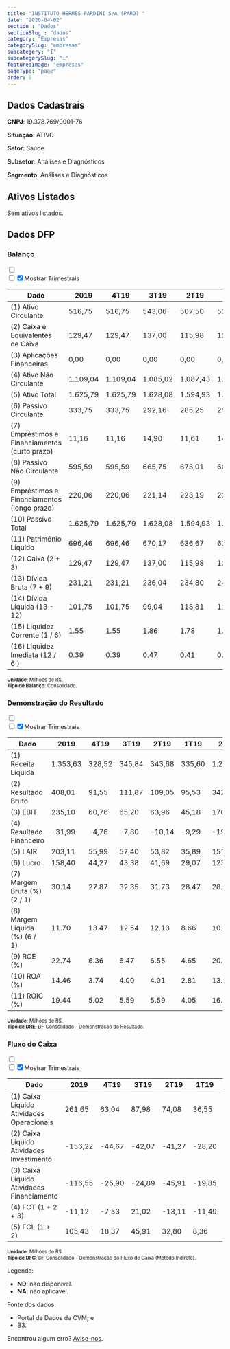 ```yaml
---  
title: "INSTITUTO HERMES PARDINI S/A (PARD) "  
date: "2020-04-02"  
section : "Dados"  
sectionSlug : "dados"  
category: "Empresas"  
categorySlug: "empresas"  
subcategory: "I"  
subcategorySlug: "i"  
featuredImage: "empresas"  
pageType: "page"  
order: 0  
---
```



## Dados Cadastrais


**CNPJ**: 19.378.769/0001-76

**Situação**: ATIVO

**Setor**: Saúde

**Subsetor**: Análises e Diagnósticos

**Segmento**: Análises e Diagnósticos


## Ativos Listados


Sem ativos listados.




## Dados DFP

### Balanço
  
<input type='checkbox' class='toggleCommand' id='toggleBalanco' name='toggleBalanco'>  
<div class='filter-group-balanco'>  
<div class='check_button_balanco'>  
<label for='toggleBalanco'>  
<input type='checkbox' data-filter-col='trimBalanco'><input type='checkbox' data-filter-col='trimBalanco' checked><span>Mostrar Trimestrais</span>  
</label>  
</div>  
</div>  
<div class='overflow balancoTableWrapper'>  
<table class='balancoTable'>  
<thead>  
<tr>  
<th class='dataHeader fixedLeftColumn'>Dado</th>  
<th>2019</th>  
<th class='trimHeader' data-col='trimBalanco'>4T19</th>  
<th class='trimHeader' data-col='trimBalanco'>3T19</th>  
<th class='trimHeader' data-col='trimBalanco'>2T19</th>  
<th class='trimHeader' data-col='trimBalanco'>1T19</th>  
<th>2018</th>  
<th class='trimHeader' data-col='trimBalanco'>4T18</th>  
<th class='trimHeader' data-col='trimBalanco'>3T18</th>  
<th class='trimHeader' data-col='trimBalanco'>2T18</th>  
<th class='trimHeader' data-col='trimBalanco'>1T18</th>  
<th>2017</th>  
<th class='trimHeader' data-col='trimBalanco'>4T17</th>  
<th class='trimHeader' data-col='trimBalanco'>3T17</th>  
<th class='trimHeader' data-col='trimBalanco'>2T17</th>  
<th class='trimHeader' data-col='trimBalanco'>1T17</th>  
<th>2016</th>  
<th class='trimHeader' data-col='trimBalanco'>4T16</th>  
<th class='trimHeader' data-col='trimBalanco'>3T16</th>  
<th class='trimHeader' data-col='trimBalanco'>2T16</th>  
<th class='trimHeader' data-col='trimBalanco'>1T16</th>  
<th>2015</th>  
<th class='trimHeader' data-col='trimBalanco'>4T15</th>  
<th class='trimHeader' data-col='trimBalanco'>3T15</th>  
<th class='trimHeader' data-col='trimBalanco'>2T15</th>  
<th class='trimHeader' data-col='trimBalanco'>1T15</th>  
</tr>  
</thead>  
<tbody>  
<tr class='trContaAtivo'>  
<td class='leftAlignCell rowDescription fixedLeftColumn'>(1) Ativo Circulante</td>  
<td>516,75</td>  
<td data-col='trimBalanco' class='trimData'>516,75</td>  
<td data-col='trimBalanco' class='trimData'>543,06</td>  
<td data-col='trimBalanco' class='trimData'>507,50</td>  
<td data-col='trimBalanco' class='trimData'>522,00</td>  
<td>489,78</td>  
<td data-col='trimBalanco' class='trimData'>489,78</td>  
<td data-col='trimBalanco' class='trimData'>479,36</td>  
<td data-col='trimBalanco' class='trimData'>465,59</td>  
<td data-col='trimBalanco' class='trimData'>471,54</td>  
<td>479,15</td>  
<td data-col='trimBalanco' class='trimData'>479,15</td>  
<td data-col='trimBalanco' class='trimData'>518,89</td>  
<td data-col='trimBalanco' class='trimData'>485,13</td>  
<td data-col='trimBalanco' class='trimData'>635,94</td>  
<td>385,70</td>  
<td data-col='trimBalanco' class='trimData'>385,70</td>  
<td data-col='trimBalanco' class='trimData'>434,05</td>  
<td data-col='trimBalanco' class='trimData'>422,87</td>  
<td data-col='trimBalanco' class='trimData'>375,71</td>  
<td>361,62</td>  
<td data-col='trimBalanco' class='trimData'>361,62</td>  
<td data-col='trimBalanco' class='trimData'>361,62</td>  
<td data-col='trimBalanco' class='trimData'>361,62</td>  
<td data-col='trimBalanco' class='trimData'>361,62</td>  
</tr>  
<tr class='trContaAtivo'>  
<td class='leftAlignCell rowDescription fixedLeftColumn'>(2) Caixa e Equivalentes de Caixa</td>  
<td>129,47</td>  
<td data-col='trimBalanco' class='trimData'>129,47</td>  
<td data-col='trimBalanco' class='trimData'>137,00</td>  
<td data-col='trimBalanco' class='trimData'>115,98</td>  
<td data-col='trimBalanco' class='trimData'>129,09</td>  
<td>140,59</td>  
<td data-col='trimBalanco' class='trimData'>140,59</td>  
<td data-col='trimBalanco' class='trimData'>121,78</td>  
<td data-col='trimBalanco' class='trimData'>112,34</td>  
<td data-col='trimBalanco' class='trimData'>144,75</td>  
<td>159,86</td>  
<td data-col='trimBalanco' class='trimData'>159,86</td>  
<td data-col='trimBalanco' class='trimData'>224,54</td>  
<td data-col='trimBalanco' class='trimData'>203,67</td>  
<td data-col='trimBalanco' class='trimData'>363,11</td>  
<td>124,40</td>  
<td data-col='trimBalanco' class='trimData'>124,40</td>  
<td data-col='trimBalanco' class='trimData'>182,85</td>  
<td data-col='trimBalanco' class='trimData'>180,46</td>  
<td data-col='trimBalanco' class='trimData'>147,79</td>  
<td>188,70</td>  
<td data-col='trimBalanco' class='trimData'>188,70</td>  
<td data-col='trimBalanco' class='trimData'>188,70</td>  
<td data-col='trimBalanco' class='trimData'>188,70</td>  
<td data-col='trimBalanco' class='trimData'>188,70</td>  
</tr>  
<tr class='trContaAtivo'>  
<td class='leftAlignCell rowDescription fixedLeftColumn'>(3) Aplicações Financeiras</td>  
<td>0,00</td>  
<td data-col='trimBalanco' class='trimData'>0,00</td>  
<td data-col='trimBalanco' class='trimData'>0,00</td>  
<td data-col='trimBalanco' class='trimData'>0,00</td>  
<td data-col='trimBalanco' class='trimData'>0,00</td>  
<td>0,00</td>  
<td data-col='trimBalanco' class='trimData'>0,00</td>  
<td data-col='trimBalanco' class='trimData'>0,00</td>  
<td data-col='trimBalanco' class='trimData'>0,00</td>  
<td data-col='trimBalanco' class='trimData'>0,00</td>  
<td>0,00</td>  
<td data-col='trimBalanco' class='trimData'>0,00</td>  
<td data-col='trimBalanco' class='trimData'>0,00</td>  
<td data-col='trimBalanco' class='trimData'>0,00</td>  
<td data-col='trimBalanco' class='trimData'>0,00</td>  
<td>0,00</td>  
<td data-col='trimBalanco' class='trimData'>0,00</td>  
<td data-col='trimBalanco' class='trimData'>0,00</td>  
<td data-col='trimBalanco' class='trimData'>0,00</td>  
<td data-col='trimBalanco' class='trimData'>0,00</td>  
<td>0,00</td>  
<td data-col='trimBalanco' class='trimData'>0,00</td>  
<td data-col='trimBalanco' class='trimData'>0,00</td>  
<td data-col='trimBalanco' class='trimData'>0,00</td>  
<td data-col='trimBalanco' class='trimData'>0,00</td>  
</tr>  
<tr class='trContaAtivo'>  
<td class='leftAlignCell rowDescription fixedLeftColumn'>(4) Ativo Não Circulante</td>  
<td>1.109,04</td>  
<td data-col='trimBalanco' class='trimData'>1.109,04</td>  
<td data-col='trimBalanco' class='trimData'>1.085,02</td>  
<td data-col='trimBalanco' class='trimData'>1.087,43</td>  
<td data-col='trimBalanco' class='trimData'>1.085,78</td>  
<td>755,86</td>  
<td data-col='trimBalanco' class='trimData'>755,86</td>  
<td data-col='trimBalanco' class='trimData'>771,69</td>  
<td data-col='trimBalanco' class='trimData'>772,79</td>  
<td data-col='trimBalanco' class='trimData'>671,01</td>  
<td>664,98</td>  
<td data-col='trimBalanco' class='trimData'>664,98</td>  
<td data-col='trimBalanco' class='trimData'>618,93</td>  
<td data-col='trimBalanco' class='trimData'>633,76</td>  
<td data-col='trimBalanco' class='trimData'>628,31</td>  
<td>630,88</td>  
<td data-col='trimBalanco' class='trimData'>630,88</td>  
<td data-col='trimBalanco' class='trimData'>399,19</td>  
<td data-col='trimBalanco' class='trimData'>406,30</td>  
<td data-col='trimBalanco' class='trimData'>419,11</td>  
<td>435,67</td>  
<td data-col='trimBalanco' class='trimData'>435,67</td>  
<td data-col='trimBalanco' class='trimData'>435,67</td>  
<td data-col='trimBalanco' class='trimData'>435,67</td>  
<td data-col='trimBalanco' class='trimData'>435,67</td>  
</tr>  
<tr class='trContaAtivo'>  
<td class='leftAlignCell rowDescription fixedLeftColumn'>(5) Ativo Total</td>  
<td>1.625,79</td>  
<td data-col='trimBalanco' class='trimData'>1.625,79</td>  
<td data-col='trimBalanco' class='trimData'>1.628,08</td>  
<td data-col='trimBalanco' class='trimData'>1.594,93</td>  
<td data-col='trimBalanco' class='trimData'>1.607,79</td>  
<td>1.245,64</td>  
<td data-col='trimBalanco' class='trimData'>1.245,64</td>  
<td data-col='trimBalanco' class='trimData'>1.251,05</td>  
<td data-col='trimBalanco' class='trimData'>1.238,38</td>  
<td data-col='trimBalanco' class='trimData'>1.142,56</td>  
<td>1.144,13</td>  
<td data-col='trimBalanco' class='trimData'>1.144,13</td>  
<td data-col='trimBalanco' class='trimData'>1.137,82</td>  
<td data-col='trimBalanco' class='trimData'>1.118,90</td>  
<td data-col='trimBalanco' class='trimData'>1.264,25</td>  
<td>1.016,58</td>  
<td data-col='trimBalanco' class='trimData'>1.016,58</td>  
<td data-col='trimBalanco' class='trimData'>833,24</td>  
<td data-col='trimBalanco' class='trimData'>829,17</td>  
<td data-col='trimBalanco' class='trimData'>794,82</td>  
<td>797,29</td>  
<td data-col='trimBalanco' class='trimData'>797,29</td>  
<td data-col='trimBalanco' class='trimData'>797,29</td>  
<td data-col='trimBalanco' class='trimData'>797,29</td>  
<td data-col='trimBalanco' class='trimData'>797,29</td>  
</tr>  
<tr class='trContaPassivo'>  
<td class='leftAlignCell rowDescription fixedLeftColumn'>(6) Passivo Circulante</td>  
<td>333,75</td>  
<td data-col='trimBalanco' class='trimData'>333,75</td>  
<td data-col='trimBalanco' class='trimData'>292,16</td>  
<td data-col='trimBalanco' class='trimData'>285,25</td>  
<td data-col='trimBalanco' class='trimData'>296,74</td>  
<td>235,44</td>  
<td data-col='trimBalanco' class='trimData'>235,44</td>  
<td data-col='trimBalanco' class='trimData'>310,36</td>  
<td data-col='trimBalanco' class='trimData'>294,39</td>  
<td data-col='trimBalanco' class='trimData'>243,33</td>  
<td>239,39</td>  
<td data-col='trimBalanco' class='trimData'>239,39</td>  
<td data-col='trimBalanco' class='trimData'>212,60</td>  
<td data-col='trimBalanco' class='trimData'>204,22</td>  
<td data-col='trimBalanco' class='trimData'>223,03</td>  
<td>373,88</td>  
<td data-col='trimBalanco' class='trimData'>373,88</td>  
<td data-col='trimBalanco' class='trimData'>182,30</td>  
<td data-col='trimBalanco' class='trimData'>199,40</td>  
<td data-col='trimBalanco' class='trimData'>182,60</td>  
<td>186,86</td>  
<td data-col='trimBalanco' class='trimData'>186,86</td>  
<td data-col='trimBalanco' class='trimData'>186,86</td>  
<td data-col='trimBalanco' class='trimData'>186,86</td>  
<td data-col='trimBalanco' class='trimData'>186,86</td>  
</tr>  
<tr class='trContaPassivo'>  
<td class='leftAlignCell rowDescription fixedLeftColumn'>(7) Empréstimos e Financiamentos (curto prazo)</td>  
<td>11,16</td>  
<td data-col='trimBalanco' class='trimData'>11,16</td>  
<td data-col='trimBalanco' class='trimData'>14,90</td>  
<td data-col='trimBalanco' class='trimData'>11,61</td>  
<td data-col='trimBalanco' class='trimData'>14,29</td>  
<td>10,60</td>  
<td data-col='trimBalanco' class='trimData'>10,60</td>  
<td data-col='trimBalanco' class='trimData'>72,53</td>  
<td data-col='trimBalanco' class='trimData'>61,32</td>  
<td data-col='trimBalanco' class='trimData'>56,11</td>  
<td>42,31</td>  
<td data-col='trimBalanco' class='trimData'>42,31</td>  
<td data-col='trimBalanco' class='trimData'>36,65</td>  
<td data-col='trimBalanco' class='trimData'>37,61</td>  
<td data-col='trimBalanco' class='trimData'>38,21</td>  
<td>106,63</td>  
<td data-col='trimBalanco' class='trimData'>106,63</td>  
<td data-col='trimBalanco' class='trimData'>30,11</td>  
<td data-col='trimBalanco' class='trimData'>31,73</td>  
<td data-col='trimBalanco' class='trimData'>28,83</td>  
<td>33,96</td>  
<td data-col='trimBalanco' class='trimData'>33,96</td>  
<td data-col='trimBalanco' class='trimData'>33,96</td>  
<td data-col='trimBalanco' class='trimData'>33,96</td>  
<td data-col='trimBalanco' class='trimData'>33,96</td>  
</tr>  
<tr class='trContaPassivo'>  
<td class='leftAlignCell rowDescription fixedLeftColumn'>(8) Passivo Não Circulante</td>  
<td>595,59</td>  
<td data-col='trimBalanco' class='trimData'>595,59</td>  
<td data-col='trimBalanco' class='trimData'>665,75</td>  
<td data-col='trimBalanco' class='trimData'>673,01</td>  
<td data-col='trimBalanco' class='trimData'>686,06</td>  
<td>403,38</td>  
<td data-col='trimBalanco' class='trimData'>403,38</td>  
<td data-col='trimBalanco' class='trimData'>349,58</td>  
<td data-col='trimBalanco' class='trimData'>383,96</td>  
<td data-col='trimBalanco' class='trimData'>336,00</td>  
<td>367,15</td>  
<td data-col='trimBalanco' class='trimData'>367,15</td>  
<td data-col='trimBalanco' class='trimData'>380,49</td>  
<td data-col='trimBalanco' class='trimData'>400,34</td>  
<td data-col='trimBalanco' class='trimData'>424,34</td>  
<td>235,46</td>  
<td data-col='trimBalanco' class='trimData'>235,46</td>  
<td data-col='trimBalanco' class='trimData'>149,93</td>  
<td data-col='trimBalanco' class='trimData'>161,09</td>  
<td data-col='trimBalanco' class='trimData'>174,44</td>  
<td>193,35</td>  
<td data-col='trimBalanco' class='trimData'>193,35</td>  
<td data-col='trimBalanco' class='trimData'>193,35</td>  
<td data-col='trimBalanco' class='trimData'>193,35</td>  
<td data-col='trimBalanco' class='trimData'>193,35</td>  
</tr>  
<tr class='trContaPassivo'>  
<td class='leftAlignCell rowDescription fixedLeftColumn'>(9) Empréstimos e Financiamentos (longo prazo)</td>  
<td>220,06</td>  
<td data-col='trimBalanco' class='trimData'>220,06</td>  
<td data-col='trimBalanco' class='trimData'>221,14</td>  
<td data-col='trimBalanco' class='trimData'>223,19</td>  
<td data-col='trimBalanco' class='trimData'>226,03</td>  
<td>228,48</td>  
<td data-col='trimBalanco' class='trimData'>228,48</td>  
<td data-col='trimBalanco' class='trimData'>173,10</td>  
<td data-col='trimBalanco' class='trimData'>200,16</td>  
<td data-col='trimBalanco' class='trimData'>203,69</td>  
<td>237,07</td>  
<td data-col='trimBalanco' class='trimData'>237,07</td>  
<td data-col='trimBalanco' class='trimData'>239,37</td>  
<td data-col='trimBalanco' class='trimData'>257,79</td>  
<td data-col='trimBalanco' class='trimData'>264,20</td>  
<td>76,91</td>  
<td data-col='trimBalanco' class='trimData'>76,91</td>  
<td data-col='trimBalanco' class='trimData'>63,03</td>  
<td data-col='trimBalanco' class='trimData'>75,19</td>  
<td data-col='trimBalanco' class='trimData'>86,40</td>  
<td>107,61</td>  
<td data-col='trimBalanco' class='trimData'>107,61</td>  
<td data-col='trimBalanco' class='trimData'>107,61</td>  
<td data-col='trimBalanco' class='trimData'>107,61</td>  
<td data-col='trimBalanco' class='trimData'>107,61</td>  
</tr>  
<tr class='trContaPassivo'>  
<td class='leftAlignCell rowDescription fixedLeftColumn'>(10) Passivo Total</td>  
<td>1.625,79</td>  
<td data-col='trimBalanco' class='trimData'>1.625,79</td>  
<td data-col='trimBalanco' class='trimData'>1.628,08</td>  
<td data-col='trimBalanco' class='trimData'>1.594,93</td>  
<td data-col='trimBalanco' class='trimData'>1.607,79</td>  
<td>1.245,64</td>  
<td data-col='trimBalanco' class='trimData'>1.245,64</td>  
<td data-col='trimBalanco' class='trimData'>1.251,05</td>  
<td data-col='trimBalanco' class='trimData'>1.238,38</td>  
<td data-col='trimBalanco' class='trimData'>1.142,56</td>  
<td>1.144,13</td>  
<td data-col='trimBalanco' class='trimData'>1.144,13</td>  
<td data-col='trimBalanco' class='trimData'>1.137,82</td>  
<td data-col='trimBalanco' class='trimData'>1.118,90</td>  
<td data-col='trimBalanco' class='trimData'>1.264,25</td>  
<td>1.016,58</td>  
<td data-col='trimBalanco' class='trimData'>1.016,58</td>  
<td data-col='trimBalanco' class='trimData'>833,24</td>  
<td data-col='trimBalanco' class='trimData'>829,17</td>  
<td data-col='trimBalanco' class='trimData'>794,82</td>  
<td>797,29</td>  
<td data-col='trimBalanco' class='trimData'>797,29</td>  
<td data-col='trimBalanco' class='trimData'>797,29</td>  
<td data-col='trimBalanco' class='trimData'>797,29</td>  
<td data-col='trimBalanco' class='trimData'>797,29</td>  
</tr>  
<tr class='trContaPassivo'>  
<td class='leftAlignCell rowDescription fixedLeftColumn'>(11) Patrimônio Líquido</td>  
<td>696,46</td>  
<td data-col='trimBalanco' class='trimData'>696,46</td>  
<td data-col='trimBalanco' class='trimData'>670,17</td>  
<td data-col='trimBalanco' class='trimData'>636,67</td>  
<td data-col='trimBalanco' class='trimData'>624,99</td>  
<td>606,82</td>  
<td data-col='trimBalanco' class='trimData'>606,82</td>  
<td data-col='trimBalanco' class='trimData'>591,12</td>  
<td data-col='trimBalanco' class='trimData'>560,04</td>  
<td data-col='trimBalanco' class='trimData'>563,23</td>  
<td>537,60</td>  
<td data-col='trimBalanco' class='trimData'>537,60</td>  
<td data-col='trimBalanco' class='trimData'>544,73</td>  
<td data-col='trimBalanco' class='trimData'>514,34</td>  
<td data-col='trimBalanco' class='trimData'>616,88</td>  
<td>407,24</td>  
<td data-col='trimBalanco' class='trimData'>407,24</td>  
<td data-col='trimBalanco' class='trimData'>501,02</td>  
<td data-col='trimBalanco' class='trimData'>468,69</td>  
<td data-col='trimBalanco' class='trimData'>437,77</td>  
<td>417,08</td>  
<td data-col='trimBalanco' class='trimData'>417,08</td>  
<td data-col='trimBalanco' class='trimData'>417,08</td>  
<td data-col='trimBalanco' class='trimData'>417,08</td>  
<td data-col='trimBalanco' class='trimData'>417,08</td>  
</tr>  
<tr>  
<td class='leftAlignCell rowDescription fixedLeftColumn'>(12) Caixa (2 + 3)</td>  
<td class='positiveNumber'>129,47</td>  
<td class='positiveNumber trimData' data-col='trimBalanco'>129,47</td>  
<td class='positiveNumber trimData' data-col='trimBalanco'>137,00</td>  
<td class='positiveNumber trimData' data-col='trimBalanco'>115,98</td>  
<td class='positiveNumber trimData' data-col='trimBalanco'>129,09</td>  
<td class='positiveNumber'>140,59</td>  
<td class='positiveNumber trimData' data-col='trimBalanco'>140,59</td>  
<td class='positiveNumber trimData' data-col='trimBalanco'>121,78</td>  
<td class='positiveNumber trimData' data-col='trimBalanco'>112,34</td>  
<td class='positiveNumber trimData' data-col='trimBalanco'>144,75</td>  
<td class='positiveNumber'>159,86</td>  
<td class='positiveNumber trimData' data-col='trimBalanco'>159,86</td>  
<td class='positiveNumber trimData' data-col='trimBalanco'>224,54</td>  
<td class='positiveNumber trimData' data-col='trimBalanco'>203,67</td>  
<td class='positiveNumber trimData' data-col='trimBalanco'>363,11</td>  
<td class='positiveNumber'>124,40</td>  
<td class='positiveNumber trimData' data-col='trimBalanco'>124,40</td>  
<td class='positiveNumber trimData' data-col='trimBalanco'>182,85</td>  
<td class='positiveNumber trimData' data-col='trimBalanco'>180,46</td>  
<td class='positiveNumber trimData' data-col='trimBalanco'>147,79</td>  
<td class='positiveNumber'>188,70</td>  
<td class='positiveNumber trimData' data-col='trimBalanco'>188,70</td>  
<td class='positiveNumber trimData' data-col='trimBalanco'>188,70</td>  
<td class='positiveNumber trimData' data-col='trimBalanco'>188,70</td>  
<td class='positiveNumber trimData' data-col='trimBalanco'>188,70</td>  
</tr>  
<tr class='trDividaBruta'>  
<td class='leftAlignCell rowDescription fixedLeftColumn'>(13) Dívida Bruta (7 + 9)</td>  
<td class='negativeNumber'>231,21</td>  
<td class='negativeNumber trimData' data-col='trimBalanco'>231,21</td>  
<td class='negativeNumber trimData' data-col='trimBalanco'>236,04</td>  
<td class='negativeNumber trimData' data-col='trimBalanco'>234,80</td>  
<td class='negativeNumber trimData' data-col='trimBalanco'>240,32</td>  
<td class='negativeNumber'>239,08</td>  
<td class='negativeNumber trimData' data-col='trimBalanco'>239,08</td>  
<td class='negativeNumber trimData' data-col='trimBalanco'>245,63</td>  
<td class='negativeNumber trimData' data-col='trimBalanco'>261,49</td>  
<td class='negativeNumber trimData' data-col='trimBalanco'>259,80</td>  
<td class='negativeNumber'>279,38</td>  
<td class='negativeNumber trimData' data-col='trimBalanco'>279,38</td>  
<td class='negativeNumber trimData' data-col='trimBalanco'>276,03</td>  
<td class='negativeNumber trimData' data-col='trimBalanco'>295,39</td>  
<td class='negativeNumber trimData' data-col='trimBalanco'>302,41</td>  
<td class='negativeNumber'>183,54</td>  
<td class='negativeNumber trimData' data-col='trimBalanco'>183,54</td>  
<td class='negativeNumber trimData' data-col='trimBalanco'>93,14</td>  
<td class='negativeNumber trimData' data-col='trimBalanco'>106,93</td>  
<td class='negativeNumber trimData' data-col='trimBalanco'>115,23</td>  
<td class='negativeNumber'>141,57</td>  
<td class='negativeNumber trimData' data-col='trimBalanco'>141,57</td>  
<td class='negativeNumber trimData' data-col='trimBalanco'>141,57</td>  
<td class='negativeNumber trimData' data-col='trimBalanco'>141,57</td>  
<td class='negativeNumber trimData' data-col='trimBalanco'>141,57</td>  
</tr>  
<tr>  
<td class='leftAlignCell rowDescription fixedLeftColumn'>(14) Dívida Líquida  (13 - 12)</td>  
<td class='negativeNumber'>101,75</td>  
<td class='negativeNumber trimData' data-col='trimBalanco'>101,75</td>  
<td class='negativeNumber trimData' data-col='trimBalanco'>99,04</td>  
<td class='negativeNumber trimData' data-col='trimBalanco'>118,81</td>  
<td class='negativeNumber trimData' data-col='trimBalanco'>111,23</td>  
<td class='negativeNumber'>98,50</td>  
<td class='negativeNumber trimData' data-col='trimBalanco'>98,50</td>  
<td class='negativeNumber trimData' data-col='trimBalanco'>123,84</td>  
<td class='negativeNumber trimData' data-col='trimBalanco'>149,15</td>  
<td class='negativeNumber trimData' data-col='trimBalanco'>115,05</td>  
<td class='negativeNumber'>119,52</td>  
<td class='negativeNumber trimData' data-col='trimBalanco'>119,52</td>  
<td class='negativeNumber trimData' data-col='trimBalanco'>51,48</td>  
<td class='negativeNumber trimData' data-col='trimBalanco'>91,72</td>  
<td class='positiveNumber trimData' data-col='trimBalanco'>-60,69</td>  
<td class='negativeNumber'>59,13</td>  
<td class='negativeNumber trimData' data-col='trimBalanco'>59,13</td>  
<td class='positiveNumber trimData' data-col='trimBalanco'>-89,71</td>  
<td class='positiveNumber trimData' data-col='trimBalanco'>-73,53</td>  
<td class='positiveNumber trimData' data-col='trimBalanco'>-32,55</td>  
<td class='positiveNumber'>-47,13</td>  
<td class='positiveNumber trimData' data-col='trimBalanco'>-47,13</td>  
<td class='positiveNumber trimData' data-col='trimBalanco'>-47,13</td>  
<td class='positiveNumber trimData' data-col='trimBalanco'>-47,13</td>  
<td class='positiveNumber trimData' data-col='trimBalanco'>-47,13</td>  
</tr>  
<tr>  
<td class='leftAlignCell rowDescription fixedLeftColumn'>(15) Liquidez Corrente (1 / 6)</td>  
<td>1.55</td>  
<td data-col='trimBalanco' class='trimData'>1.55</td>  
<td data-col='trimBalanco' class='trimData'>1.86</td>  
<td data-col='trimBalanco' class='trimData'>1.78</td>  
<td data-col='trimBalanco' class='trimData'>1.76</td>  
<td>2.08</td>  
<td data-col='trimBalanco' class='trimData'>2.08</td>  
<td data-col='trimBalanco' class='trimData'>1.54</td>  
<td data-col='trimBalanco' class='trimData'>1.58</td>  
<td data-col='trimBalanco' class='trimData'>1.94</td>  
<td>2.00</td>  
<td data-col='trimBalanco' class='trimData'>2.00</td>  
<td data-col='trimBalanco' class='trimData'>2.44</td>  
<td data-col='trimBalanco' class='trimData'>2.38</td>  
<td data-col='trimBalanco' class='trimData'>2.85</td>  
<td>1.03</td>  
<td data-col='trimBalanco' class='trimData'>1.03</td>  
<td data-col='trimBalanco' class='trimData'>2.38</td>  
<td data-col='trimBalanco' class='trimData'>2.12</td>  
<td data-col='trimBalanco' class='trimData'>2.06</td>  
<td>1.94</td>  
<td data-col='trimBalanco' class='trimData'>1.94</td>  
<td data-col='trimBalanco' class='trimData'>1.94</td>  
<td data-col='trimBalanco' class='trimData'>1.94</td>  
<td data-col='trimBalanco' class='trimData'>1.94</td>  
</tr>  
<tr>  
<td class='leftAlignCell rowDescription fixedLeftColumn'>(16) Liquidez Imediata  (12 / 6 )</td>  
<td>0.39</td>  
<td data-col='trimBalanco' class='trimData'>0.39</td>  
<td data-col='trimBalanco' class='trimData'>0.47</td>  
<td data-col='trimBalanco' class='trimData'>0.41</td>  
<td data-col='trimBalanco' class='trimData'>0.44</td>  
<td>0.60</td>  
<td data-col='trimBalanco' class='trimData'>0.60</td>  
<td data-col='trimBalanco' class='trimData'>0.39</td>  
<td data-col='trimBalanco' class='trimData'>0.38</td>  
<td data-col='trimBalanco' class='trimData'>0.59</td>  
<td>0.67</td>  
<td data-col='trimBalanco' class='trimData'>0.67</td>  
<td data-col='trimBalanco' class='trimData'>1.06</td>  
<td data-col='trimBalanco' class='trimData'>1.00</td>  
<td data-col='trimBalanco' class='trimData'>1.63</td>  
<td>0.33</td>  
<td data-col='trimBalanco' class='trimData'>0.33</td>  
<td data-col='trimBalanco' class='trimData'>1.00</td>  
<td data-col='trimBalanco' class='trimData'>0.91</td>  
<td data-col='trimBalanco' class='trimData'>0.81</td>  
<td>1.01</td>  
<td data-col='trimBalanco' class='trimData'>1.01</td>  
<td data-col='trimBalanco' class='trimData'>1.01</td>  
<td data-col='trimBalanco' class='trimData'>1.01</td>  
<td data-col='trimBalanco' class='trimData'>1.01</td>  
</tr>  
</tbody>  
</table>  
</div>  
<p style='font-size:0.7rem; margin:0px;'><strong>Unidade</strong>: Milhões de R$.</p>  
<p style='font-size:0.7rem; margin:0px;'><strong>Tipo de Balanço</strong>: Consolidado.</p>


### Demonstração do Resultado
  
<input type='checkbox' class='toggleCommand' id='toggleDRE' name='toggleDRE'>  
<div class='filter-group-dre'>  
<div class='check_button_dre'>  
<label for='toggleDRE'>  
<input type='checkbox' data-filter-col='trimDRE'><input type='checkbox' data-filter-col='trimDRE' checked><span>Mostrar Trimestrais</span>  
</label>  
</div>  
</div>  
<div class='overflow balancoTableWrapper'>  
<table class='balancoTable'>  
<thead>  
<tr>  
<th class='dataHeader fixedLeftColumn'>Dado</th>  
<th>2019</th>  
<th class='trimHeader' data-col='trimDRE'>4T19</th>  
<th class='trimHeader' data-col='trimDRE'>3T19</th>  
<th class='trimHeader' data-col='trimDRE'>2T19</th>  
<th class='trimHeader' data-col='trimDRE'>1T19</th>  
<th>2018</th>  
<th class='trimHeader' data-col='trimDRE'>4T18</th>  
<th class='trimHeader' data-col='trimDRE'>3T18</th>  
<th class='trimHeader' data-col='trimDRE'>2T18</th>  
<th class='trimHeader' data-col='trimDRE'>1T18</th>  
<th>2017</th>  
<th class='trimHeader' data-col='trimDRE'>4T17</th>  
<th class='trimHeader' data-col='trimDRE'>3T17</th>  
<th class='trimHeader' data-col='trimDRE'>2T17</th>  
<th class='trimHeader' data-col='trimDRE'>1T17</th>  
<th>2016</th>  
<th class='trimHeader' data-col='trimDRE'>4T16</th>  
<th class='trimHeader' data-col='trimDRE'>3T16</th>  
<th class='trimHeader' data-col='trimDRE'>2T16</th>  
<th class='trimHeader' data-col='trimDRE'>1T16</th>  
<th>2015</th>  
<th class='trimHeader' data-col='trimDRE'>4T15</th>  
<th class='trimHeader' data-col='trimDRE'>3T15</th>  
<th class='trimHeader' data-col='trimDRE'>2T15</th>  
<th class='trimHeader' data-col='trimDRE'>1T15</th>  
</tr>  
</thead>  
<tbody>  
<tr class='trDRE'>  
<td class='leftAlignCell rowDescription fixedLeftColumn'>(1) Receita Líquida</td>  
<td>1.353,63</td>  
<td data-col='trimDRE' class='trimData' >328,52</td>  
<td data-col='trimDRE' class='trimData' >345,84</td>  
<td data-col='trimDRE' class='trimData' >343,68</td>  
<td data-col='trimDRE' class='trimData' >335,60</td>  
<td>1.204,71</td>  
<td data-col='trimDRE' class='trimData' >295,54</td>  
<td data-col='trimDRE' class='trimData' >316,10</td>  
<td data-col='trimDRE' class='trimData' >301,13</td>  
<td data-col='trimDRE' class='trimData' >291,95</td>  
<td>1.117,04</td>  
<td data-col='trimDRE' class='trimData' >272,66</td>  
<td data-col='trimDRE' class='trimData' >290,51</td>  
<td data-col='trimDRE' class='trimData' >286,44</td>  
<td data-col='trimDRE' class='trimData' >267,43</td>  
<td>899,41</td>  
<td data-col='trimDRE' class='trimData' >224,31</td>  
<td data-col='trimDRE' class='trimData' >234,80</td>  
<td data-col='trimDRE' class='trimData' >229,97</td>  
<td data-col='trimDRE' class='trimData' >210,34</td>  
<td>771,79</td>  
<td data-col='trimDRE' class='trimData' >771,79</td>  
<td data-col='trimDRE' class='trimData'>ND</td>  
<td data-col='trimDRE' class='trimData'>ND</td>  
<td data-col='trimDRE' class='trimData'>ND</td>  
</tr>  
<tr class='trDRE'>  
<td class='leftAlignCell rowDescription fixedLeftColumn'>(2) Resultado Bruto</td>  
<td class='positiveNumberGreen'>408,01</td>  
<td data-col='trimDRE' class='trimData positiveNumberGreen' >91,55</td>  
<td data-col='trimDRE' class='trimData positiveNumberGreen' >111,87</td>  
<td data-col='trimDRE' class='trimData positiveNumberGreen' >109,05</td>  
<td data-col='trimDRE' class='trimData positiveNumberGreen' >95,53</td>  
<td class='positiveNumberGreen'>342,03</td>  
<td data-col='trimDRE' class='trimData positiveNumberGreen' >77,18</td>  
<td data-col='trimDRE' class='trimData positiveNumberGreen' >93,38</td>  
<td data-col='trimDRE' class='trimData positiveNumberGreen' >83,14</td>  
<td data-col='trimDRE' class='trimData positiveNumberGreen' >88,33</td>  
<td class='positiveNumberGreen'>355,97</td>  
<td data-col='trimDRE' class='trimData positiveNumberGreen' >68,10</td>  
<td data-col='trimDRE' class='trimData positiveNumberGreen' >100,40</td>  
<td data-col='trimDRE' class='trimData positiveNumberGreen' >94,59</td>  
<td data-col='trimDRE' class='trimData positiveNumberGreen' >92,88</td>  
<td class='positiveNumberGreen'>294,44</td>  
<td data-col='trimDRE' class='trimData positiveNumberGreen' >68,35</td>  
<td data-col='trimDRE' class='trimData positiveNumberGreen' >79,84</td>  
<td data-col='trimDRE' class='trimData positiveNumberGreen' >74,78</td>  
<td data-col='trimDRE' class='trimData positiveNumberGreen' >71,46</td>  
<td class='positiveNumberGreen'>264,46</td>  
<td data-col='trimDRE' class='trimData positiveNumberGreen' >264,46</td>  
<td data-col='trimDRE' class='trimData'>ND</td>  
<td data-col='trimDRE' class='trimData'>ND</td>  
<td data-col='trimDRE' class='trimData'>ND</td>  
</tr>  
<tr class='trDRE'>  
<td class='leftAlignCell rowDescription fixedLeftColumn'>(3) EBIT</td>  
<td class='positiveNumberGreen'>235,10</td>  
<td data-col='trimDRE' class='trimData positiveNumberGreen' >60,76</td>  
<td data-col='trimDRE' class='trimData positiveNumberGreen' >65,20</td>  
<td data-col='trimDRE' class='trimData positiveNumberGreen' >63,96</td>  
<td data-col='trimDRE' class='trimData positiveNumberGreen' >45,18</td>  
<td class='positiveNumberGreen'>170,95</td>  
<td data-col='trimDRE' class='trimData positiveNumberGreen' >32,04</td>  
<td data-col='trimDRE' class='trimData positiveNumberGreen' >47,92</td>  
<td data-col='trimDRE' class='trimData positiveNumberGreen' >44,97</td>  
<td data-col='trimDRE' class='trimData positiveNumberGreen' >46,01</td>  
<td class='positiveNumberGreen'>192,16</td>  
<td data-col='trimDRE' class='trimData positiveNumberGreen' >34,45</td>  
<td data-col='trimDRE' class='trimData positiveNumberGreen' >55,56</td>  
<td data-col='trimDRE' class='trimData positiveNumberGreen' >50,51</td>  
<td data-col='trimDRE' class='trimData positiveNumberGreen' >51,63</td>  
<td class='positiveNumberGreen'>151,85</td>  
<td data-col='trimDRE' class='trimData positiveNumberGreen' >26,14</td>  
<td data-col='trimDRE' class='trimData positiveNumberGreen' >39,64</td>  
<td data-col='trimDRE' class='trimData positiveNumberGreen' >46,90</td>  
<td data-col='trimDRE' class='trimData positiveNumberGreen' >39,16</td>  
<td class='positiveNumberGreen'>142,88</td>  
<td data-col='trimDRE' class='trimData positiveNumberGreen' >142,88</td>  
<td data-col='trimDRE' class='trimData'>ND</td>  
<td data-col='trimDRE' class='trimData'>ND</td>  
<td data-col='trimDRE' class='trimData'>ND</td>  
</tr>  
<tr class='trDRE'>  
<td class='leftAlignCell rowDescription fixedLeftColumn'>(4) Resultado Financeiro</td>  
<td class='negativeNumber'>-31,99</td>  
<td data-col='trimDRE' class='trimData negativeNumber' >-4,76</td>  
<td data-col='trimDRE' class='trimData negativeNumber' >-7,80</td>  
<td data-col='trimDRE' class='trimData negativeNumber' >-10,14</td>  
<td data-col='trimDRE' class='trimData negativeNumber' >-9,29</td>  
<td class='negativeNumber'>-19,75</td>  
<td data-col='trimDRE' class='trimData negativeNumber' >-5,79</td>  
<td data-col='trimDRE' class='trimData negativeNumber' >-3,21</td>  
<td data-col='trimDRE' class='trimData negativeNumber' >-5,78</td>  
<td data-col='trimDRE' class='trimData negativeNumber' >-4,97</td>  
<td class='negativeNumber'>-17,94</td>  
<td data-col='trimDRE' class='trimData negativeNumber' >-2,50</td>  
<td data-col='trimDRE' class='trimData negativeNumber' >-2,16</td>  
<td data-col='trimDRE' class='trimData negativeNumber' >-8,80</td>  
<td data-col='trimDRE' class='trimData negativeNumber' >-4,47</td>  
<td class='positiveNumberGreen'>4,90</td>  
<td data-col='trimDRE' class='trimData positiveNumberGreen' >5,81</td>  
<td data-col='trimDRE' class='trimData positiveNumberGreen' >7,89</td>  
<td data-col='trimDRE' class='trimData positiveNumberGreen' >0,08</td>  
<td data-col='trimDRE' class='trimData negativeNumber' >-8,88</td>  
<td class='negativeNumber'>-14,28</td>  
<td data-col='trimDRE' class='trimData negativeNumber' >-14,28</td>  
<td data-col='trimDRE' class='trimData'>ND</td>  
<td data-col='trimDRE' class='trimData'>ND</td>  
<td data-col='trimDRE' class='trimData'>ND</td>  
</tr>  
<tr class='trDRE'>  
<td class='leftAlignCell rowDescription fixedLeftColumn'>(5) LAIR</td>  
<td class='positiveNumberGreen'>203,11</td>  
<td data-col='trimDRE' class='trimData positiveNumberGreen' >55,99</td>  
<td data-col='trimDRE' class='trimData positiveNumberGreen' >57,40</td>  
<td data-col='trimDRE' class='trimData positiveNumberGreen' >53,82</td>  
<td data-col='trimDRE' class='trimData positiveNumberGreen' >35,89</td>  
<td class='positiveNumberGreen'>151,20</td>  
<td data-col='trimDRE' class='trimData positiveNumberGreen' >26,25</td>  
<td data-col='trimDRE' class='trimData positiveNumberGreen' >44,72</td>  
<td data-col='trimDRE' class='trimData positiveNumberGreen' >39,19</td>  
<td data-col='trimDRE' class='trimData positiveNumberGreen' >41,05</td>  
<td class='positiveNumberGreen'>174,22</td>  
<td data-col='trimDRE' class='trimData positiveNumberGreen' >31,95</td>  
<td data-col='trimDRE' class='trimData positiveNumberGreen' >53,40</td>  
<td data-col='trimDRE' class='trimData positiveNumberGreen' >41,71</td>  
<td data-col='trimDRE' class='trimData positiveNumberGreen' >47,16</td>  
<td class='positiveNumberGreen'>156,75</td>  
<td data-col='trimDRE' class='trimData positiveNumberGreen' >31,95</td>  
<td data-col='trimDRE' class='trimData positiveNumberGreen' >47,54</td>  
<td data-col='trimDRE' class='trimData positiveNumberGreen' >46,98</td>  
<td data-col='trimDRE' class='trimData positiveNumberGreen' >30,29</td>  
<td class='positiveNumberGreen'>128,60</td>  
<td data-col='trimDRE' class='trimData positiveNumberGreen' >128,60</td>  
<td data-col='trimDRE' class='trimData'>ND</td>  
<td data-col='trimDRE' class='trimData'>ND</td>  
<td data-col='trimDRE' class='trimData'>ND</td>  
</tr>  
<tr class='trDRE'>  
<td class='leftAlignCell rowDescription fixedLeftColumn'>(6) Lucro</td>  
<td class='positiveNumberGreen'>158,40</td>  
<td data-col='trimDRE' class='trimData positiveNumberGreen' >44,27</td>  
<td data-col='trimDRE' class='trimData positiveNumberGreen' >43,38</td>  
<td data-col='trimDRE' class='trimData positiveNumberGreen' >41,69</td>  
<td data-col='trimDRE' class='trimData positiveNumberGreen' >29,07</td>  
<td class='positiveNumberGreen'>123,35</td>  
<td data-col='trimDRE' class='trimData positiveNumberGreen' >26,45</td>  
<td data-col='trimDRE' class='trimData positiveNumberGreen' >34,14</td>  
<td data-col='trimDRE' class='trimData positiveNumberGreen' >33,18</td>  
<td data-col='trimDRE' class='trimData positiveNumberGreen' >29,58</td>  
<td class='positiveNumberGreen'>129,67</td>  
<td data-col='trimDRE' class='trimData positiveNumberGreen' >29,42</td>  
<td data-col='trimDRE' class='trimData positiveNumberGreen' >37,32</td>  
<td data-col='trimDRE' class='trimData positiveNumberGreen' >31,65</td>  
<td data-col='trimDRE' class='trimData positiveNumberGreen' >31,28</td>  
<td class='positiveNumberGreen'>102,94</td>  
<td data-col='trimDRE' class='trimData positiveNumberGreen' >19,01</td>  
<td data-col='trimDRE' class='trimData positiveNumberGreen' >32,34</td>  
<td data-col='trimDRE' class='trimData positiveNumberGreen' >30,92</td>  
<td data-col='trimDRE' class='trimData positiveNumberGreen' >20,69</td>  
<td class='positiveNumberGreen'>84,20</td>  
<td data-col='trimDRE' class='trimData positiveNumberGreen' >84,20</td>  
<td data-col='trimDRE' class='trimData'>ND</td>  
<td data-col='trimDRE' class='trimData'>ND</td>  
<td data-col='trimDRE' class='trimData'>ND</td>  
</tr>  
<tr class='trDREMargem'>  
<td class='leftAlignCell rowDescription fixedLeftColumn'>(7) Margem Bruta (%) (2 / 1)</td>  
<td>30.14</td>  
<td data-col='trimDRE' class='trimData'>27.87</td>  
<td data-col='trimDRE' class='trimData'>32.35</td>  
<td data-col='trimDRE' class='trimData'>31.73</td>  
<td data-col='trimDRE' class='trimData'>28.47</td>  
<td>28.39</td>  
<td data-col='trimDRE' class='trimData'>26.11</td>  
<td data-col='trimDRE' class='trimData'>29.54</td>  
<td data-col='trimDRE' class='trimData'>27.61</td>  
<td data-col='trimDRE' class='trimData'>30.25</td>  
<td>31.87</td>  
<td data-col='trimDRE' class='trimData'>24.98</td>  
<td data-col='trimDRE' class='trimData'>34.56</td>  
<td data-col='trimDRE' class='trimData'>33.02</td>  
<td data-col='trimDRE' class='trimData'>34.73</td>  
<td>32.74</td>  
<td data-col='trimDRE' class='trimData'>30.47</td>  
<td data-col='trimDRE' class='trimData'>34.00</td>  
<td data-col='trimDRE' class='trimData'>32.52</td>  
<td data-col='trimDRE' class='trimData'>33.98</td>  
<td>34.27</td>  
<td data-col='trimDRE' class='trimData'>34.27</td>  
<td data-col='trimDRE' class='trimData'>ND</td>  
<td data-col='trimDRE' class='trimData'>ND</td>  
<td data-col='trimDRE' class='trimData'>ND</td>  
</tr>  
<tr class='trDREMargem'>  
<td class='leftAlignCell rowDescription fixedLeftColumn'>(8) Margem Líquida (%) (6 / 1)</td>  
<td>11.70</td>  
<td data-col='trimDRE' class='trimData'>13.47</td>  
<td data-col='trimDRE' class='trimData'>12.54</td>  
<td data-col='trimDRE' class='trimData'>12.13</td>  
<td data-col='trimDRE' class='trimData'>8.66</td>  
<td>10.24</td>  
<td data-col='trimDRE' class='trimData'>8.95</td>  
<td data-col='trimDRE' class='trimData'>10.80</td>  
<td data-col='trimDRE' class='trimData'>11.02</td>  
<td data-col='trimDRE' class='trimData'>10.13</td>  
<td>11.61</td>  
<td data-col='trimDRE' class='trimData'>10.79</td>  
<td data-col='trimDRE' class='trimData'>12.85</td>  
<td data-col='trimDRE' class='trimData'>11.05</td>  
<td data-col='trimDRE' class='trimData'>11.70</td>  
<td>11.45</td>  
<td data-col='trimDRE' class='trimData'>8.47</td>  
<td data-col='trimDRE' class='trimData'>13.77</td>  
<td data-col='trimDRE' class='trimData'>13.44</td>  
<td data-col='trimDRE' class='trimData'>9.84</td>  
<td>10.91</td>  
<td data-col='trimDRE' class='trimData'>10.91</td>  
<td data-col='trimDRE' class='trimData'>ND</td>  
<td data-col='trimDRE' class='trimData'>ND</td>  
<td data-col='trimDRE' class='trimData'>ND</td>  
</tr>  
<tr>  
<td class='leftAlignCell rowDescription fixedLeftColumn'>(9) ROE (%)</td>  
<td>22.74</td>  
<td data-col='trimDRE' class='trimData'>6.36</td>  
<td data-col='trimDRE' class='trimData'>6.47</td>  
<td data-col='trimDRE' class='trimData'>6.55</td>  
<td data-col='trimDRE' class='trimData'>4.65</td>  
<td>20.33</td>  
<td data-col='trimDRE' class='trimData'>4.36</td>  
<td data-col='trimDRE' class='trimData'>5.78</td>  
<td data-col='trimDRE' class='trimData'>5.92</td>  
<td data-col='trimDRE' class='trimData'>5.25</td>  
<td>24.12</td>  
<td data-col='trimDRE' class='trimData'>5.47</td>  
<td data-col='trimDRE' class='trimData'>6.85</td>  
<td data-col='trimDRE' class='trimData'>6.15</td>  
<td data-col='trimDRE' class='trimData'>5.07</td>  
<td>25.28</td>  
<td data-col='trimDRE' class='trimData'>4.67</td>  
<td data-col='trimDRE' class='trimData'>6.45</td>  
<td data-col='trimDRE' class='trimData'>6.60</td>  
<td data-col='trimDRE' class='trimData'>4.73</td>  
<td>20.19</td>  
<td data-col='trimDRE' class='trimData'>20.19</td>  
<td data-col='trimDRE' class='trimData'>ND</td>  
<td data-col='trimDRE' class='trimData'>ND</td>  
<td data-col='trimDRE' class='trimData'>ND</td>  
</tr>  
<tr>  
<td class='leftAlignCell rowDescription fixedLeftColumn'>(10) ROA (%)</td>  
<td>14.46</td>  
<td data-col='trimDRE' class='trimData'>3.74</td>  
<td data-col='trimDRE' class='trimData'>4.00</td>  
<td data-col='trimDRE' class='trimData'>4.01</td>  
<td data-col='trimDRE' class='trimData'>2.81</td>  
<td>13.72</td>  
<td data-col='trimDRE' class='trimData'>2.57</td>  
<td data-col='trimDRE' class='trimData'>3.83</td>  
<td data-col='trimDRE' class='trimData'>3.63</td>  
<td data-col='trimDRE' class='trimData'>4.03</td>  
<td>16.80</td>  
<td data-col='trimDRE' class='trimData'>3.01</td>  
<td data-col='trimDRE' class='trimData'>4.88</td>  
<td data-col='trimDRE' class='trimData'>4.51</td>  
<td data-col='trimDRE' class='trimData'>4.08</td>  
<td>14.94</td>  
<td data-col='trimDRE' class='trimData'>2.57</td>  
<td data-col='trimDRE' class='trimData'>4.76</td>  
<td data-col='trimDRE' class='trimData'>5.66</td>  
<td data-col='trimDRE' class='trimData'>4.93</td>  
<td>17.92</td>  
<td data-col='trimDRE' class='trimData'>17.92</td>  
<td data-col='trimDRE' class='trimData'>ND</td>  
<td data-col='trimDRE' class='trimData'>ND</td>  
<td data-col='trimDRE' class='trimData'>ND</td>  
</tr>  
<tr>  
<td class='leftAlignCell rowDescription fixedLeftColumn'>(11) ROIC (%)</td>  
<td>19.44</td>  
<td data-col='trimDRE' class='trimData'>5.02</td>  
<td data-col='trimDRE' class='trimData'>5.59</td>  
<td data-col='trimDRE' class='trimData'>5.59</td>  
<td data-col='trimDRE' class='trimData'>4.05</td>  
<td>16.00</td>  
<td data-col='trimDRE' class='trimData'>3.00</td>  
<td data-col='trimDRE' class='trimData'>4.42</td>  
<td data-col='trimDRE' class='trimData'>4.19</td>  
<td data-col='trimDRE' class='trimData'>4.48</td>  
<td>19.30</td>  
<td data-col='trimDRE' class='trimData'>3.46</td>  
<td data-col='trimDRE' class='trimData'>6.15</td>  
<td data-col='trimDRE' class='trimData'>5.50</td>  
<td data-col='trimDRE' class='trimData'>6.13</td>  
<td>21.49</td>  
<td data-col='trimDRE' class='trimData'>3.70</td>  
<td data-col='trimDRE' class='trimData'>6.36</td>  
<td data-col='trimDRE' class='trimData'>7.83</td>  
<td data-col='trimDRE' class='trimData'>6.38</td>  
<td>25.49</td>  
<td data-col='trimDRE' class='trimData'>25.49</td>  
<td data-col='trimDRE' class='trimData'>ND</td>  
<td data-col='trimDRE' class='trimData'>ND</td>  
<td data-col='trimDRE' class='trimData'>ND</td>  
</tr>  
</tbody>  
</table>  
</div>  
<p style='font-size:0.7rem; margin:0px;'><strong>Unidade</strong>: Milhões de R$.</p>  
<p style='font-size:0.7rem; margin:0px;'><strong>Tipo de DRE</strong>: DF Consolidado - Demonstração do Resultado.</p>


### Fluxo do Caixa
  
<input type='checkbox' class='toggleCommand' id='toggleDFC' name='toggleDFC'>  
<div class='filter-group-dfc'>  
<div class='check_button_dfc'>  
<label for='toggleDFC'>  
<input type='checkbox' data-filter-col='trimDFC'><input type='checkbox' data-filter-col='trimDFC' checked><span>Mostrar Trimestrais</span>  
</label>  
</div>  
</div>  
<div class='overflow balancoTableWrapper'>  
<table class='balancoTable'>  
<thead>  
<tr>  
<th class='dataHeader fixedLeftColumn'>Dado</th>  
<th>2019</th>  
<th class='trimHeader' data-col='trimDFC'>4T19</th>  
<th class='trimHeader' data-col='trimDFC'>3T19</th>  
<th class='trimHeader' data-col='trimDFC'>2T19</th>  
<th class='trimHeader' data-col='trimDFC'>1T19</th>  
<th>2018</th>  
<th class='trimHeader' data-col='trimDFC'>4T18</th>  
<th class='trimHeader' data-col='trimDFC'>3T18</th>  
<th class='trimHeader' data-col='trimDFC'>2T18</th>  
<th class='trimHeader' data-col='trimDFC'>1T18</th>  
<th>2017</th>  
<th class='trimHeader' data-col='trimDFC'>4T17</th>  
<th class='trimHeader' data-col='trimDFC'>3T17</th>  
<th class='trimHeader' data-col='trimDFC'>2T17</th>  
<th class='trimHeader' data-col='trimDFC'>1T17</th>  
<th>2016</th>  
<th class='trimHeader' data-col='trimDFC'>4T16</th>  
<th class='trimHeader' data-col='trimDFC'>3T16</th>  
<th class='trimHeader' data-col='trimDFC'>2T16</th>  
<th class='trimHeader' data-col='trimDFC'>1T16</th>  
<th>2015</th>  
<th class='trimHeader' data-col='trimDFC'>4T15</th>  
<th class='trimHeader' data-col='trimDFC'>3T15</th>  
<th class='trimHeader' data-col='trimDFC'>2T15</th>  
<th class='trimHeader' data-col='trimDFC'>1T15</th>  
</tr>  
</thead>  
<tbody>  
<tr class='trDFC'>  
<td class='leftAlignCell rowDescription fixedLeftColumn'>(1) Caixa Líquido Atividades Operacionais</td>  
<td>261,65</td>  
<td data-col='trimDFC' class='trimData' >63,04</td>  
<td data-col='trimDFC' class='trimData' >87,98</td>  
<td data-col='trimDFC' class='trimData' >74,08</td>  
<td data-col='trimDFC' class='trimData' >36,55</td>  
<td>166,40</td>  
<td data-col='trimDFC' class='trimData' >58,72</td>  
<td data-col='trimDFC' class='trimData' >46,45</td>  
<td data-col='trimDFC' class='trimData' >45,39</td>  
<td data-col='trimDFC' class='trimData' >15,83</td>  
<td>141,57</td>  
<td data-col='trimDFC' class='trimData' >43,26</td>  
<td data-col='trimDFC' class='trimData' >40,82</td>  
<td data-col='trimDFC' class='trimData' >48,67</td>  
<td data-col='trimDFC' class='trimData' >8,82</td>  
<td>102,84</td>  
<td data-col='trimDFC' class='trimData' >43,75</td>  
<td data-col='trimDFC' class='trimData' >40,69</td>  
<td data-col='trimDFC' class='trimData' >42,39</td>  
<td data-col='trimDFC' class='trimData' >-23,98</td>  
<td>120,88</td>  
<td data-col='trimDFC' class='trimData' >67,62</td>  
<td data-col='trimDFC' class='trimData' >40,52</td>  
<td data-col='trimDFC' class='trimData' >35,16</td>  
<td data-col='trimDFC' class='trimData' >-22,41</td>  
</tr>  
<tr class='trDFC'>  
<td class='leftAlignCell rowDescription fixedLeftColumn'>(2) Caixa Líquido Atividades Investimento</td>  
<td>-156,22</td>  
<td data-col='trimDFC' class='trimData' >-44,67</td>  
<td data-col='trimDFC' class='trimData' >-42,07</td>  
<td data-col='trimDFC' class='trimData' >-41,27</td>  
<td data-col='trimDFC' class='trimData' >-28,20</td>  
<td>-84,83</td>  
<td data-col='trimDFC' class='trimData' >-13,04</td>  
<td data-col='trimDFC' class='trimData' >-18,57</td>  
<td data-col='trimDFC' class='trimData' >-38,97</td>  
<td data-col='trimDFC' class='trimData' >-14,27</td>  
<td>-112,06</td>  
<td data-col='trimDFC' class='trimData' >-65,81</td>  
<td data-col='trimDFC' class='trimData' >-9,19</td>  
<td data-col='trimDFC' class='trimData' >-26,25</td>  
<td data-col='trimDFC' class='trimData' >-10,81</td>  
<td>-175,04</td>  
<td data-col='trimDFC' class='trimData' >-156,93</td>  
<td data-col='trimDFC' class='trimData' >-9,13</td>  
<td data-col='trimDFC' class='trimData' >-4,19</td>  
<td data-col='trimDFC' class='trimData' >-4,78</td>  
<td>-62,99</td>  
<td data-col='trimDFC' class='trimData' >-19,60</td>  
<td data-col='trimDFC' class='trimData' >-18,01</td>  
<td data-col='trimDFC' class='trimData' >-13,02</td>  
<td data-col='trimDFC' class='trimData' >-12,37</td>  
</tr>  
<tr class='trDFC'>  
<td class='leftAlignCell rowDescription fixedLeftColumn'>(3) Caixa Líquido Atividades Financiamento</td>  
<td>-116,55</td>  
<td data-col='trimDFC' class='trimData' >-25,90</td>  
<td data-col='trimDFC' class='trimData' >-24,89</td>  
<td data-col='trimDFC' class='trimData' >-45,91</td>  
<td data-col='trimDFC' class='trimData' >-19,85</td>  
<td>-100,83</td>  
<td data-col='trimDFC' class='trimData' >-26,88</td>  
<td data-col='trimDFC' class='trimData' >-18,44</td>  
<td data-col='trimDFC' class='trimData' >-38,84</td>  
<td data-col='trimDFC' class='trimData' >-16,67</td>  
<td>5,94</td>  
<td data-col='trimDFC' class='trimData' >-42,14</td>  
<td data-col='trimDFC' class='trimData' >-10,75</td>  
<td data-col='trimDFC' class='trimData' >-181,86</td>  
<td data-col='trimDFC' class='trimData' >240,69</td>  
<td>7,90</td>  
<td data-col='trimDFC' class='trimData' >54,74</td>  
<td data-col='trimDFC' class='trimData' >-29,17</td>  
<td data-col='trimDFC' class='trimData' >-5,52</td>  
<td data-col='trimDFC' class='trimData' >-12,15</td>  
<td>-39,86</td>  
<td data-col='trimDFC' class='trimData' >-3,88</td>  
<td data-col='trimDFC' class='trimData' >-9,81</td>  
<td data-col='trimDFC' class='trimData' >-21,01</td>  
<td data-col='trimDFC' class='trimData' >-5,16</td>  
</tr>  
<tr>  
<td class='leftAlignCell rowDescription fixedLeftColumn'>(4) FCT (1 + 2 + 3)</td>  
<td class='negativeNumber'>-11,12</td>  
<td data-col='trimDFC' class='trimData negativeNumber'>-7,53</td>  
<td data-col='trimDFC' class='trimData positiveNumber'>21,02</td>  
<td data-col='trimDFC' class='trimData negativeNumber'>-13,11</td>  
<td data-col='trimDFC' class='trimData negativeNumber'>-11,49</td>  
<td class='negativeNumber'>-19,27</td>  
<td data-col='trimDFC' class='trimData positiveNumber'>18,80</td>  
<td data-col='trimDFC' class='trimData positiveNumber'>9,44</td>  
<td data-col='trimDFC' class='trimData negativeNumber'>-32,41</td>  
<td data-col='trimDFC' class='trimData negativeNumber'>-15,11</td>  
<td class='positiveNumber'>35,45</td>  
<td data-col='trimDFC' class='trimData negativeNumber'>-64,69</td>  
<td data-col='trimDFC' class='trimData positiveNumber'>20,87</td>  
<td data-col='trimDFC' class='trimData negativeNumber'>-159,44</td>  
<td data-col='trimDFC' class='trimData positiveNumber'>238,71</td>  
<td class='negativeNumber'>-64,30</td>  
<td data-col='trimDFC' class='trimData negativeNumber'>-58,45</td>  
<td data-col='trimDFC' class='trimData positiveNumber'>2,39</td>  
<td data-col='trimDFC' class='trimData positiveNumber'>32,67</td>  
<td data-col='trimDFC' class='trimData negativeNumber'>-40,91</td>  
<td class='positiveNumber'>18,03</td>  
<td data-col='trimDFC' class='trimData positiveNumber'>44,14</td>  
<td data-col='trimDFC' class='trimData positiveNumber'>12,70</td>  
<td data-col='trimDFC' class='trimData positiveNumber'>1,13</td>  
<td data-col='trimDFC' class='trimData negativeNumber'>-39,94</td>  
</tr>  
<tr>  
<td class='leftAlignCell rowDescription fixedLeftColumn'>(5) FCL (1 + 2)</td>  
<td class='positiveNumber'>105,43</td>  
<td data-col='trimDFC' class='trimData positiveNumber'>18,37</td>  
<td data-col='trimDFC' class='trimData positiveNumber'>45,91</td>  
<td data-col='trimDFC' class='trimData positiveNumber'>32,80</td>  
<td data-col='trimDFC' class='trimData positiveNumber'>8,36</td>  
<td class='positiveNumber'>81,56</td>  
<td data-col='trimDFC' class='trimData positiveNumber'>45,68</td>  
<td data-col='trimDFC' class='trimData positiveNumber'>27,89</td>  
<td data-col='trimDFC' class='trimData positiveNumber'>6,42</td>  
<td data-col='trimDFC' class='trimData positiveNumber'>1,56</td>  
<td class='positiveNumber'>29,52</td>  
<td data-col='trimDFC' class='trimData negativeNumber'>-22,55</td>  
<td data-col='trimDFC' class='trimData positiveNumber'>31,63</td>  
<td data-col='trimDFC' class='trimData positiveNumber'>22,42</td>  
<td data-col='trimDFC' class='trimData negativeNumber'>-1,99</td>  
<td class='negativeNumber'>-72,20</td>  
<td data-col='trimDFC' class='trimData negativeNumber'>-113,19</td>  
<td data-col='trimDFC' class='trimData positiveNumber'>31,56</td>  
<td data-col='trimDFC' class='trimData positiveNumber'>38,20</td>  
<td data-col='trimDFC' class='trimData negativeNumber'>-28,76</td>  
<td class='positiveNumber'>57,89</td>  
<td data-col='trimDFC' class='trimData positiveNumber'>48,02</td>  
<td data-col='trimDFC' class='trimData positiveNumber'>22,51</td>  
<td data-col='trimDFC' class='trimData positiveNumber'>22,14</td>  
<td data-col='trimDFC' class='trimData negativeNumber'>-34,78</td>  
</tr>  
</tbody>  
</table>  
</div>  
<p style='font-size:0.7rem; margin:0px;'><strong>Unidade</strong>: Milhões de R$.</p>  
<p style='font-size:0.7rem; margin:0px;'><strong>Tipo de DFC</strong>: DF Consolidado - Demonstração do Fluxo de Caixa (Método Indireto).</p>

  
<div class='referencias'>

Legenda:  
- **ND**: não disponível.  
- **NA**: não aplicável.

Fonte dos dados:  
- Portal de Dados da CVM; e  
- B3.

Encontrou algum erro? [Avise-nos](/contato).  
</div>